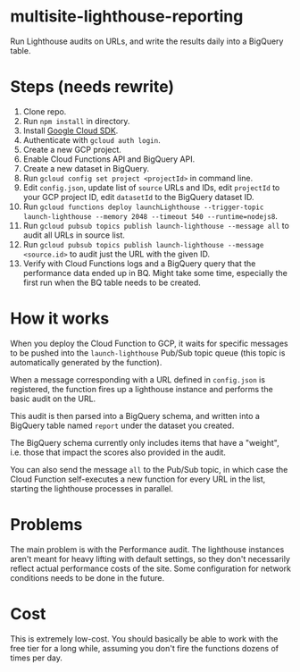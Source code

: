 # multisite-lighthouse-reporting
Run Lighthouse audits on URLs, and write the results daily into a BigQuery table.

# Steps (needs rewrite)

1. Clone repo.
2. Run `npm install` in directory.
3. Install [Google Cloud SDK](https://cloud.google.com/sdk/).
4. Authenticate with `gcloud auth login`.
5. Create a new GCP project.
6. Enable Cloud Functions API and BigQuery API.
7. Create a new dataset in BigQuery.
8. Run `gcloud config set project <projectId>` in command line.
9. Edit `config.json`, update list of `source` URLs and IDs, edit `projectId` to your GCP project ID, edit `datasetId` to the BigQuery dataset ID.
10. Run `gcloud functions deploy launchLighthouse --trigger-topic launch-lighthouse --memory 2048 --timeout 540 --runtime=nodejs8`.
11. Run `gcloud pubsub topics publish launch-lighthouse --message all` to audit all URLs in source list.
12. Run `gcloud pubsub topics publish launch-lighthouse --message <source.id>` to audit just the URL with the given ID.
13. Verify with Cloud Functions logs and a BigQuery query that the performance data ended up in BQ. Might take some time, especially the first run when the BQ table needs to be created.

# How it works

When you deploy the Cloud Function to GCP, it waits for specific messages to be pushed into the `launch-lighthouse` Pub/Sub topic queue (this topic is automatically generated by the function).

When a message corresponding with a URL defined in `config.json` is registered, the function fires up a lighthouse instance and performs the basic audit on the URL.

This audit is then parsed into a BigQuery schema, and written into a BigQuery table named `report` under the dataset you created.

The BigQuery schema currently only includes items that have a "weight", i.e. those that impact the scores also provided in the audit. 

You can also send the message `all` to the Pub/Sub topic, in which case the Cloud Function self-executes a new function for every URL in the list, starting the lighthouse processes in parallel.

# Problems

The main problem is with the Performance audit. The lighthouse instances aren't meant for heavy lifting with default settings, so they don't necessarily reflect actual performance costs of the site. Some configuration for network conditions needs to be done in the future.

# Cost

This is extremely low-cost. You should basically be able to work with the free tier for a long while, assuming you don't fire the functions dozens of times per day. 